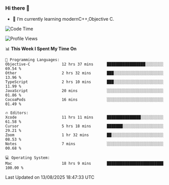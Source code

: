 ### Hi there 👋
- 🌱 I’m currently learning modernC++,Objective C.
<!--
**Asukaki7/Asukaki7** is a ✨ _special_ ✨ repository because its `README.md` (this file) appears on your GitHub profile.

Here are some ideas to get you started:

- 🔭 I’m currently working on ...
- 🌱 I’m currently learning ...
- 👯 I’m looking to collaborate on ...
- 🤔 I’m looking for help with ...
- 💬 Ask me about ...
- 📫 How to reach me: ...
- 😄 Pronouns: ...
- ⚡ Fun fact: ...
-->
<!--START_SECTION:waka-->
![Code Time](http://img.shields.io/badge/Code%20Time-688%20hrs%2048%20mins-blue)

![Profile Views](http://img.shields.io/badge/Profile%20Views-0-blue)

📊 **This Week I Spent My Time On** 

```text
💬 Programming Languages: 
Objective-C              12 hrs 37 mins      █████████████████░░░░░░░░   69.54 % 
Other                    2 hrs 32 mins       ███░░░░░░░░░░░░░░░░░░░░░░   13.96 % 
TypeScript               2 hrs 10 mins       ███░░░░░░░░░░░░░░░░░░░░░░   11.99 % 
JavaScript               20 mins             ░░░░░░░░░░░░░░░░░░░░░░░░░   01.86 % 
CocoaPods                16 mins             ░░░░░░░░░░░░░░░░░░░░░░░░░   01.49 % 

🔥 Editors: 
Xcode                    11 hrs 11 mins      ███████████████░░░░░░░░░░   61.58 % 
Cursor                   5 hrs 18 mins       ███████░░░░░░░░░░░░░░░░░░   29.21 % 
Zoom                     1 hr 32 mins        ██░░░░░░░░░░░░░░░░░░░░░░░   08.53 % 
Notes                    7 mins              ░░░░░░░░░░░░░░░░░░░░░░░░░   00.68 % 

💻 Operating System: 
Mac                      18 hrs 9 mins       █████████████████████████   100.00 % 
```


 Last Updated on 13/08/2025 18:47:33 UTC
<!--END_SECTION:waka-->
